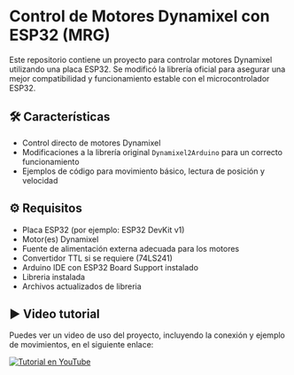 # Control de Motores Dynamixel con ESP32 (MRG)

Este repositorio contiene un proyecto para controlar motores Dynamixel utilizando una placa ESP32. Se modificó la librería oficial para asegurar una mejor compatibilidad y funcionamiento estable con el microcontrolador ESP32.

## 🛠️ Características

- Control directo de motores Dynamixel
- Modificaciones a la librería original `Dynamixel2Arduino` para un correcto funcionamiento 
- Ejemplos de código para movimiento básico, lectura de posición y velocidad

## ⚙️ Requisitos

- Placa ESP32 (por ejemplo: ESP32 DevKit v1)
- Motor(es) Dynamixel
- Fuente de alimentación externa adecuada para los motores
- Convertidor TTL si se requiere (74LS241)
- Arduino IDE con ESP32 Board Support instalado
- Libreria instalada
- Archivos actualizados de libreria 

## ▶️ Video tutorial

Puedes ver un video de uso del proyecto, incluyendo la conexión y ejemplo de movimientos, en el siguiente enlace:

[![Tutorial en YouTube](https://img.youtube.com/vi/Iz5CgdXeGYk/0.jpg)](https://www.youtube.com/watch?v=Iz5CgdXeGYk)


